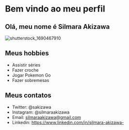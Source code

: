 # Bem vindo ao meu perfil

## Olá, meu nome é Silmara Akizawa

![shutterstock_1690467910](https://user-images.githubusercontent.com/100029556/214412272-be77ff11-9835-4c5a-a250-59366ce32f29.jpg)

## Meus hobbies

- Assistir séries
- Fazer croche
- Jogar Pokemon Go
- Fazer sobremesas

## Meus contatos

- Twitter: @sakizawa
- Instagram: @silmaraakizawa
- Email: silmaraakizawa@gmail.com
- Linkedin: https://www.linkedin.com/in/silmara-akizawa-

